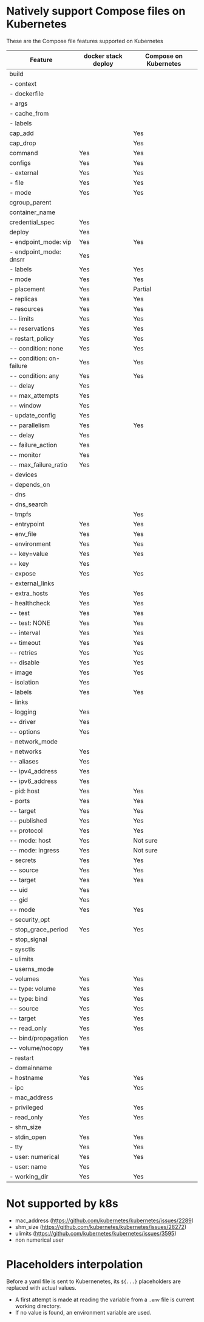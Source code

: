 # Natively support Compose files on Kubernetes

These are the Compose file features supported on Kubernetes

| Feature                    | docker stack deploy | Compose on Kubernetes  |
|----------------------------|---------------------|------------------------|
| build                      |                     |                        |
|  - context                 |                     |                        |
|  - dockerfile              |                     |                        |
|  - args                    |                     |                        |
|  - cache_from              |                     |                        |
|  - labels                  |                     |                        |
| cap_add                    |                     | Yes                    |
| cap_drop                   |                     | Yes                    |
| command                    | Yes                 | Yes                    |
| configs                    | Yes                 | Yes                    |
| - external                 | Yes                 | Yes                    |
| - file                     | Yes                 | Yes                    |
| - mode                     | Yes                 | Yes                    |
| cgroup_parent              |                     |                        |
| container_name             |                     |                        |
| credential_spec            | Yes                 |                        |
| deploy                     | Yes                 |                        |
| - endpoint_mode: vip       | Yes                 | Yes                    |
| - endpoint_mode: dnsrr     | Yes                 |                        |
| - labels                   | Yes                 | Yes                    |
| - mode                     | Yes                 | Yes                    |
| - placement                | Yes                 | Partial                |
| - replicas                 | Yes                 | Yes                    |
| - resources                | Yes                 | Yes                    |
|   -- limits                | Yes                 | Yes                    |
|   -- reservations          | Yes                 | Yes                    |
| - restart_policy           | Yes                 | Yes                    |
|   -- condition: none       | Yes                 | Yes                    |
|   -- condition: on-failure | Yes                 | Yes                    |
|   -- condition: any        | Yes                 | Yes                    |
|   -- delay                 | Yes                 |                        |
|   -- max_attempts          | Yes                 |                        |
|   -- window                | Yes                 |                        |
| - update_config            | Yes                 |                        |
|   -- parallelism           | Yes                 | Yes                    |
|   -- delay                 | Yes                 |                        |
|   -- failure_action        | Yes                 |                        |
|   -- monitor               | Yes                 |                        |
|   -- max_failure_ratio     | Yes                 |                        |
| - devices                  |                     |                        |
| - depends_on               |                     |                        |
| - dns                      |                     |                        |
| - dns_search               |                     |                        |
| - tmpfs                    |                     | Yes                    |
| - entrypoint               | Yes                 | Yes                    |
| - env_file                 | Yes                 | Yes                    |
| - environment              | Yes                 | Yes                    |
|   -- key=value             | Yes                 | Yes                    |
|   -- key                   | Yes                 |                        |
| - expose                   | Yes                 | Yes                    |
| - external_links           |                     |                        |
| - extra_hosts              | Yes                 | Yes                    |
| - healthcheck              | Yes                 | Yes                    |
|   -- test                  | Yes                 | Yes                    |
|   -- test: NONE            | Yes                 | Yes                    |
|   -- interval              | Yes                 | Yes                    |
|   -- timeout               | Yes                 | Yes                    |
|   -- retries               | Yes                 | Yes                    |
|   -- disable               | Yes                 | Yes                    |
| - image                    | Yes                 | Yes                    |
| - isolation                | Yes                 |                        |
| - labels                   | Yes                 | Yes                    |
| - links                    |                     |                        |
| - logging                  | Yes                 |                        |
|   -- driver                | Yes                 |                        |
|   -- options               | Yes                 |                        |
| - network_mode             |                     |                        |
| - networks                 | Yes                 |                        |
|   -- aliases               | Yes                 |                        |
|   -- ipv4_address          | Yes                 |                        |
|   -- ipv6_address          | Yes                 |                        |
| - pid: host                | Yes                 | Yes                    |
| - ports                    | Yes                 | Yes                    |
|   -- target                | Yes                 | Yes                    |
|   -- published             | Yes                 | Yes                    |
|   -- protocol              | Yes                 | Yes                    |
|   -- mode: host            | Yes                 | Not sure               |
|   -- mode: ingress         | Yes                 | Not sure               |
| - secrets                  | Yes                 | Yes                    |
|   -- source                | Yes                 | Yes                    |
|   -- target                | Yes                 | Yes                    |
|   -- uid                   | Yes                 |                        |
|   -- gid                   | Yes                 |                        |
|   -- mode                  | Yes                 | Yes                    |
| - security_opt             |                     |                        |
| - stop_grace_period        | Yes                 | Yes                    |
| - stop_signal              |                     |                        |
| - sysctls                  |                     |                        |
| - ulimits                  |                     |                        |
| - userns_mode              |                     |                        |
| - volumes                  | Yes                 | Yes                    |
|   -- type: volume          | Yes                 | Yes                    |
|   -- type: bind            | Yes                 | Yes                    |
|   -- source                | Yes                 | Yes                    |
|   -- target                | Yes                 | Yes                    |
|   -- read_only             | Yes                 | Yes                    |
|   -- bind/propagation      | Yes                 |                        |
|   -- volume/nocopy         | Yes                 |                        |
| - restart                  |                     |                        |
| - domainname               |                     |                        |
| - hostname                 | Yes                 | Yes                    |
| - ipc                      |                     | Yes                    |
| - mac_address              |                     |                        |
| - privileged               |                     | Yes                    |
| - read_only                | Yes                 | Yes                    |
| - shm_size                 |                     |                        |
| - stdin_open               | Yes                 | Yes                    |
| - tty                      | Yes                 | Yes                    |
| - user: numerical          | Yes                 | Yes                    |
| - user: name               | Yes                 |                        |
| - working_dir              | Yes                 | Yes                    |

# Not supported by k8s

+ mac_address (https://github.com/kubernetes/kubernetes/issues/2289)
+ shm_size (https://github.com/kubernetes/kubernetes/issues/28272)
+ ulimits (https://github.com/kubernetes/kubernetes/issues/3595)
+ non numerical user

# Placeholders interpolation

Before a yaml file is sent to Kubernenetes, its `${...}` placeholders
are replaced with actual values.
 + A first attempt is made at reading the variable from a `.env` file is
current working directory.
 + If no value is found, an environment variable are used.
